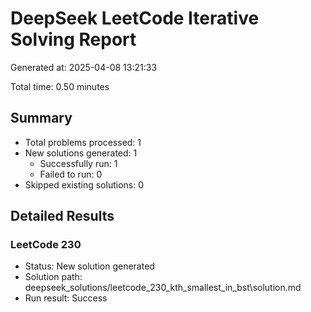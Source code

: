 # DeepSeek LeetCode Iterative Solving Report

Generated at: 2025-04-08 13:21:33

Total time: 0.50 minutes

## Summary

- Total problems processed: 1
- New solutions generated: 1
  - Successfully run: 1
  - Failed to run: 0
- Skipped existing solutions: 0

## Detailed Results

### LeetCode 230

- Status: New solution generated
- Solution path: deepseek_solutions/leetcode_230_kth_smallest_in_bst\solution.md
- Run result: Success

